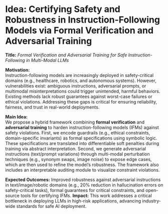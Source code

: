 # Idea: Certifying Safety and Robustness in Instruction-Following Models via Formal Verification and Adversarial Training  

**Title:** *Formal Verification and Adversarial Training for Safe Instruction-Following in Multi-Modal LLMs*  

**Motivation:**  
Instruction-following models are increasingly deployed in safety-critical domains (e.g., healthcare, robotics, and autonomous systems). However, vulnerabilities exist: ambiguous instructions, adversarial prompts, or multimodal misinterpretations could trigger unintended, harmful behaviors. Existing methods lack robust guarantees against worst-case failures or ethical violations. Addressing these gaps is critical for ensuring reliability, fairness, and trust in real-world deployments.  

**Main Idea:**  
We propose a hybrid framework combining **formal verification** and **adversarial training** to harden instruction-following models (IFMs) against safety violations. First, we encode guardrails (e.g., ethical constraints, domain-specific invariants) as formal specifications using symbolic logic. These specifications are translated into differentiable soft penalties during training via abstract interpretation. Second, we generate adversarial instructions (text/prompt variations) through multi-modal perturbation techniques (e.g., synonym swaps, image noise) to expose edge cases, which are then used to refine the model’s robustness. The framework also includes an interpretable auditing module to visualize constraint violations.  

**Expected Outcomes:** Improved robustness against adversarial instructions in text/image/robotic domains (e.g., 20% reduction in hallucination errors on safety-critical tasks), formal guarantees for critical constraints, and open-source tools for certifying IFMs. **Impact:** This work addresses a critical bottleneck in deploying LLMs in high-risk applications, advancing industry-wide standards for safe AI deployment.